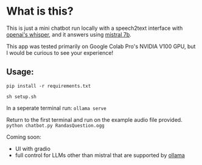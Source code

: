 # What is this?

This is just a mini chatbot run locally with a speech2text interface with [openai's whisper](https://github.com/openai/whisper), and it answers using [mistral 7b](https://mistral.ai/news/announcing-mistral-7b/).

This app was tested primarily on Google Colab Pro's NVIDIA V100 GPU, but I would be curious to see your experience!

## Usage:
`pip install -r requirements.txt`

`sh setup.sh`

In a seperate terminal run:
`ollama serve`

Return to the first terminal and run on the example audio file provided.
 `python chatbot.py RandasQuestion.ogg`

 Coming soon:
- UI with gradio
- full control for LLMs other than mistral that are supported by [ollama](https://github.com/ollama/ollama)
